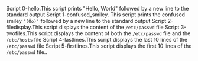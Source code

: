 Script 0-hello.This script prints "Hello, World" followed by a new line to the standard output
Script 1-confused_smiley. This script prints the confused smiley `"(Ôo)'` followed by a new line to the standard output
Script 2-filedisplay.This script displays the content of the `/etc/passwd` file
Script 3-twofiles.This script displays the content of both the `/etc/passwd` file and the `/etc/hosts` file
Script 4-lastlines.This script displays the last 10 lines of the `/etc/passwd` file
Script 5-firstlines.This script displays the first 10 lines of the `/etc/passwd` file..
